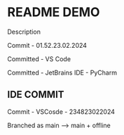 # README DEMO

Description

Commit - 01.52.23.02.2024

Committed - VS Code

Committed - JetBrains IDE - PyCharm

## IDE COMMIT

Commit - VSCosde - 234823022024

Branched as main --> main + offline
